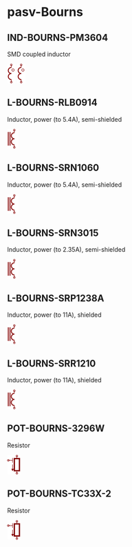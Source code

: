 # pasv-Bourns

## IND-BOURNS-PM3604
SMD coupled inductor

![IND-BOURNS-PM3604__1__1](/images/passive__TRANS-2__1__1.png?raw=true) 
![IND-BOURNS-PM3604__2__1](/images/passive__TRANS-2__1__1.png?raw=true) 

## L-BOURNS-RLB0914
Inductor, power (to 5.4A), semi-shielded

![L-BOURNS-RLB0914__1__1](/images/pasv-ind__L-MURATA-LQH3NP_J0__1__1.png?raw=true) 

## L-BOURNS-SRN1060
Inductor, power (to 5.4A), semi-shielded

![L-BOURNS-SRN1060__1__1](/images/pasv-ind__L-MURATA-LQH3NP_J0__1__1.png?raw=true) 

## L-BOURNS-SRN3015
Inductor, power (to 2.35A), semi-shielded

![L-BOURNS-SRN3015__1__1](/images/pasv-ind__L-MURATA-LQH3NP_J0__1__1.png?raw=true) 

## L-BOURNS-SRP1238A
Inductor, power (to 11A), shielded

![L-BOURNS-SRP1238A__1__1](/images/pasv-ind__L-MURATA-LQH3NP_J0__1__1.png?raw=true) 

## L-BOURNS-SRR1210
Inductor, power (to 11A), shielded

![L-BOURNS-SRR1210__1__1](/images/pasv-ind__L-MURATA-LQH3NP_J0__1__1.png?raw=true) 

## POT-BOURNS-3296W
Resistor

![POT-BOURNS-3296W__1__1](/images/passive__POT-TRIM__1__1.png?raw=true) 

## POT-BOURNS-TC33X-2
Resistor

![POT-BOURNS-TC33X-2__1__1](/images/passive__POT-TRIM__1__1.png?raw=true) 

